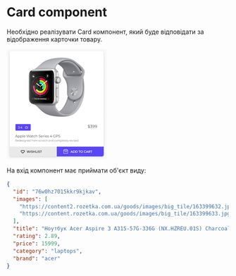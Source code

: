 # Card component

Необхідно реалізувати Card компонент, який буде відповідати за відображення карточки товару.

![preview](card-preview.png)

На вхід компонент має приймати об'єкт виду:

```json
{
  "id": "76w0hz7015kkr9kjkav",
  "images": [
    "https://content2.rozetka.com.ua/goods/images/big_tile/163399632.jpg",
    "https://content.rozetka.com.ua/goods/images/big_tile/163399633.jpg"
  ],
  "title": "Ноутбук Acer Aspire 3 A315-57G-336G (NX.HZREU.01S) Charcoal Black",
  "rating": 2.89,
  "price": 15999,
  "category": "laptops",
  "brand": "acer"
}
```
